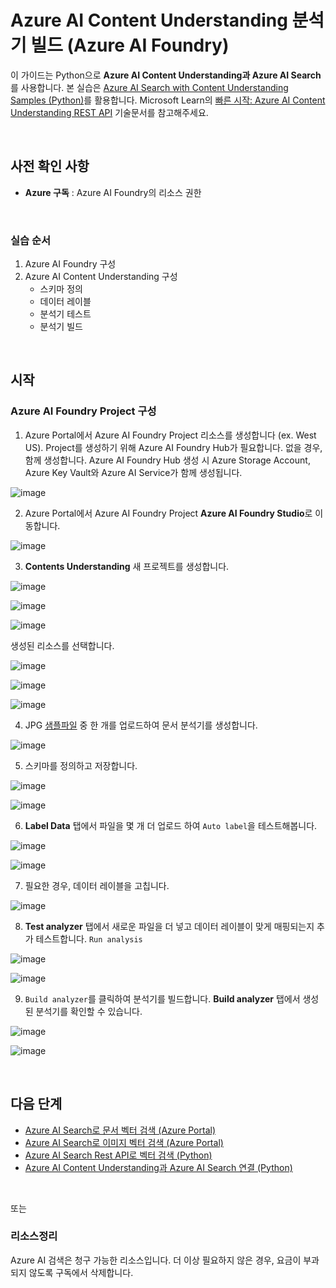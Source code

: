 # Azure AI Content Understanding 분석기 빌드 (Azure AI Foundry)

이 가이드는 Python으로 **Azure AI Content Understanding과 Azure AI Search**를 사용합니다. 본 실습은 [Azure AI Search with Content Understanding Samples (Python)](https://github.com/Azure-Samples/azure-ai-search-with-content-understanding-python/)를 활용합니다. Microsoft Learn의 [빠른 시작: Azure AI Content Understanding REST API](https://learn.microsoft.com/ko-kr/azure/ai-services/content-understanding/quickstart/use-rest-api) 기술문서를 참고해주세요.   

<br/>

## 사전 확인 사항

* **Azure 구독** : Azure AI Foundry의 리소스 권한


<br/> 

### 실습 순서
1. Azure AI Foundry 구성 
2. Azure AI Content Understanding 구성 
    * 스키마 정의
    * 데이터 레이블 
    * 분석기 테스트 
    * 분석기 빌드 


<br/> 

## 시작 


### Azure AI Foundry Project 구성 

1. Azure Portal에서 Azure AI Foundry Project 리소스를 생성합니다 (ex. West US). Project를 생성하기 위해 Azure AI Foundry Hub가 필요합니다. 없을 경우, 함께 생성합니다. Azure AI Foundry Hub 생성 시 Azure Storage Account, Azure Key Vault와 Azure AI Service가 함께 생성됩니다. 

![image](https://github.com/user-attachments/assets/7f19b9d3-13e6-4903-96d4-2c08984ddcfd) 


2. Azure Portal에서 Azure AI Foundry Project **Azure AI Foundry Studio**로 이동합니다. 

![image](https://github.com/user-attachments/assets/d9dc60bf-41ea-4667-b366-ef06edfaf6fe) 


3. **Contents Understanding** 새 프로젝트를 생성합니다. 

 ![image](https://github.com/user-attachments/assets/2c20700d-9c06-4834-a01d-c2aa0a3a8dfb)

![image](https://github.com/user-attachments/assets/2a89ad20-bcb8-41e4-be5d-c964cee180e8)

![image](https://github.com/user-attachments/assets/51564fa0-7dee-4a91-8202-4e9045e9a370)

생성된 리소스를 선택합니다. 

![image](https://github.com/user-attachments/assets/522e497e-2da7-4874-970f-44152cbe854a)

![image](https://github.com/user-attachments/assets/59054a12-c3d7-4fde-8f2a-2e723b33fc8f)

![image](https://github.com/user-attachments/assets/7c33ef1e-0c97-4e97-8eb6-a63568f82003) 


4. JPG [샘플파일](https://github.com/mnrvacho/ProjectMooModule4/tree/main/Sample/content-image) 중 한 개를 업로드하여 문서 분석기를 생성합니다. 

![image](https://github.com/user-attachments/assets/6ef94fc4-c71e-495c-a739-1c61aec5b082) 


5. 스키마를 정의하고 저장합니다. 

![image](https://github.com/user-attachments/assets/59d8f578-3343-49f9-9467-9dc3227c9fa0) 

![image](https://github.com/user-attachments/assets/f19d3ae8-5b01-423f-9a5f-b04b7cfe76d6)


6. **Label Data** 탭에서 파일을 몇 개 더 업로드 하여 `Auto label`을 테스트해봅니다.  

![image](https://github.com/user-attachments/assets/0e36cb52-207f-4958-842f-c2ef06941e9f)

![image](https://github.com/user-attachments/assets/f20eb1ae-375c-4b16-9495-02289e8ffd9d)


7. 필요한 경우, 데이터 레이블을 고칩니다. 

![image](https://github.com/user-attachments/assets/3cd1208e-2ba8-4946-bf0d-2b4dec859deb)


8. **Test analyzer** 탭에서 새로운 파일을 더 넣고 데이터 레이블이 맞게 매핑되는지 추가 테스트합니다. `Run analysis` 

![image](https://github.com/user-attachments/assets/0d653d49-ed10-4e6f-a2eb-f0fc31c78176)

![image](https://github.com/user-attachments/assets/2bfc8555-1e35-4e88-858b-1db2f2d72ac1)


9. `Build analyzer`를 클릭하여 분석기를 빌드합니다. **Build analyzer** 탭에서 생성된 분석기를 확인할 수 있습니다. 

![image](https://github.com/user-attachments/assets/e86a57dc-3e64-4597-92ff-313ed81f6e4d) 

![image](https://github.com/user-attachments/assets/1b4e6d67-a550-414c-ab6b-790ef6cbcc18)



<br/> 


## 다음 단계 

* [Azure AI Search로 문서 벡터 검색 (Azure Portal)](https://github.com/mnrvacho/ProjectMooModule4/blob/main/1-1.%20Vector%20Search%20(Document)%20-%20Azure%20Portal.md)
* [Azure AI Search로 이미지 벡터 검색 (Azure Portal)](https://github.com/mnrvacho/ProjectMooModule4/blob/main/1-2.%20Vector%20Search%20(Image)%20-%20Azure%20Portal%20.md)
* [Azure AI Search Rest API로 벡터 검색 (Python)](https://github.com/mnrvacho/ProjectMooModule4/blob/main/2.%20Vector%20Search%20-%20Rest%20API.md)
* [Azure AI Content Understanding과 Azure AI Search 연결 (Python)](https://github.com/mnrvacho/ProjectMooModule4/blob/main/4.%20Azure%20Content%20Understanding%20-%20Rest%20API.md)  
<br/> 
 
또는 

### 리소스정리
Azure AI 검색은 청구 가능한 리소스입니다. 더 이상 필요하지 않은 경우, 요금이 부과되지 않도록 구독에서 삭제합니다.


<br/> 
